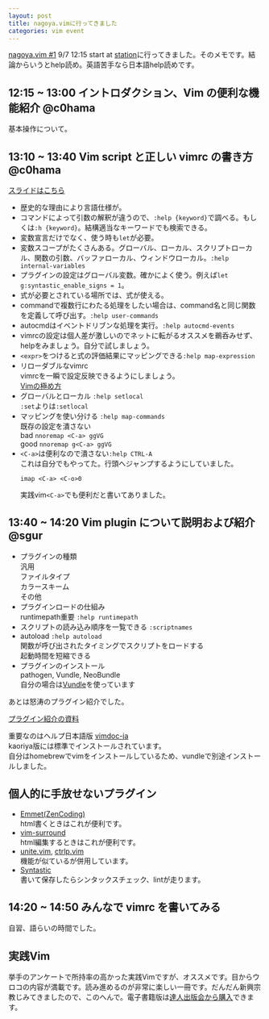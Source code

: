 ```yaml
---
layout: post
title: nagoya.vimに行ってきました
categories: vim event
---
```

[nagoya.vim #1](http://connpass.com/event/3179/) 9/7 12:15 start at [station](http://station-share.com/)に行ってきました。そのメモです。結論からいうとhelp読め。英語苦手なら日本語help読めです。

## 12:15 ~ 13:00 イントロダクション、Vim の便利な機能紹介 @c0hama
基本操作について。

## 13:10 ~ 13:40 Vim script と正しい vimrc の書き方 @c0hama

[スライドはこちら](http://www.slideshare.net/cohama/vim-script-vimrc-nagoyavim-1)

* 歴史的な理由により言語仕様が。
* コマンドによって引数の解釈が違うので、`:help {keyword}`で調べる。もしくは`:h {keyword}`。結構適当なキーワードでも検索できる。
* 変数宣言だけでなく、使う時も`let`が必要。
* 変数スコープがたくさんある。グローバル、ローカル、スクリプトローカル、関数の引数、バッファローカル、ウィンドウローカル。`:help internal-variables`
* プラグインの設定はグローバル変数。確かによく使う。例えば`let g:syntastic_enable_signs = 1`。
* 式が必要とされている場所では、式が使える。
* commandで複数行にわたる処理をしたい場合は、command名と同じ関数を定義して呼び出す。`:help user-commands`
* autocmdはイベントドリブンな処理を実行。`:help autocmd-events`
* vimrcの設定は個人差が激しいのでネットに転がるオススメを鵜呑みせず、helpをみましょう。自分で試しましょう。
* `<expr>`をつけると式の評価結果にマッピングできる`:help map-expression`
* リローダブルなvimrc  
  vimrcを一瞬で設定反映できるようにしましょう。  
  [Vimの極め方](http://whileimautomaton.net/2008/08/vimworkshop3-kana-presentation)
* グローバルとローカル `:help setlocal`  
  `:set`よりは`:setlocal` 
* マッピングを使い分ける `:help map-commands`  
  既存の設定を潰さない  
  bad `nnoremap <C-a> ggVG`  
  good `nnoremap g<C-a> ggVG`
* `<C-a>`は便利なので潰さない`:help CTRL-A`  
  これは自分でもやってた。行頭へジャンプするようにしていました。
  ```
  imap <C-a> <C-o>0
  ```  
  実践vim`<C-a>`でも便利だと書いてありました。

## 13:40 ~ 14:20 Vim plugin について説明および紹介 @sgur

* プラグインの種類  
  汎用  
  ファイルタイプ  
  カラースキーム  
  その他
* プラグインロードの仕組み  
  runtimepath重要 `:help runtimepath`  
* スクリプトの読み込み順序を一覧できる `:scriptnames`
* autoload `:help autoload`  
  関数が呼び出されたタイミングでスクリプトをロードする  
  起動時間を短縮できる
* プラグインのインストール  
  pathogen, Vundle, NeoBundle  
  自分の場合は[Vundle](https://github.com/gmarik/vundle)を使っています

あとは怒涛のプラグイン紹介でした。

[プラグイン紹介の資料](https://gist.github.com/sgur/6434642)

重要なのはヘルプ日本語版 [vimdoc-ja](https://github.com/vim-jp/vimdoc-ja)  
kaoriya版には標準でインストールされています。  
自分はhomebrewでvimをインストールしているため、vundleで別途インストールしました。

## 個人的に手放せないプラグイン
* [Emmet(ZenCoding)](https://github.com/mattn/emmet-vim)  
  html書くときはこれが便利です。
* [vim-surround](https://github.com/tpope/vim-surround)  
  html編集するときはこれが便利です。 
* [unite.vim](https://github.com/Shougo/unite.vim), [ctrlp.vim](https://github.com/kien/ctrlp.vim)  
  機能が似ているが併用しています。
* [Syntastic](https://github.com/scrooloose/syntastic)  
  書いて保存したらシンタックスチェック、lintが走ります。

## 14:20 ~ 14:50 みんなで vimrc を書いてみる
自習、語らいの時間でした。

## 実践Vim
挙手のアンケートで所持率の高かった実践Vimですが、オススメです。目からウロコの内容が満載です。読み進めるのが非常に楽しい一冊です。だんだん新興宗教じみてきましたので、このへんで。電子書籍版は[達人出版会から購入](http://tatsu-zine.com/books/practical-vim)できます。


